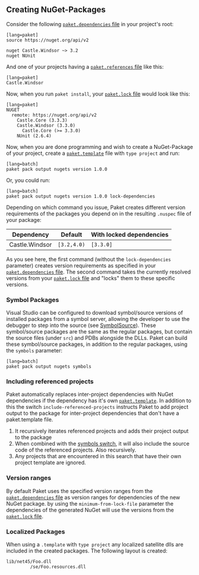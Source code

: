 ## Creating NuGet-Packages

Consider the following [`paket.dependencies` file][depfile] in your project's root:

    [lang=paket]
    source https://nuget.org/api/v2

    nuget Castle.Windsor ~> 3.2
    nuget NUnit

And one of your projects having a [`paket.references` file][reffile] like this:

    [lang=paket]
    Castle.Windsor

Now, when you run `paket install`, your [`paket.lock` file][lockfile] would look like this:

    [lang=paket]
    NUGET
      remote: https://nuget.org/api/v2
        Castle.Core (3.3.3)
        Castle.Windsor (3.3.0)
          Castle.Core (>= 3.3.0)
        NUnit (2.6.4)

Now, when you are done programming and wish to create a NuGet-Package of your project, create a [`paket.template`][templatefile] file with `type project` and run:

    [lang=batch]
    paket pack output nugets version 1.0.0

Or, you could run:

    [lang=batch]
    paket pack output nugets version 1.0.0 lock-dependencies

Depending on which command you issue, Paket creates different version requirements of the packages you depend on in the resulting `.nuspec` file of your package:

<table>
  <thead>
    <th>Dependency</th>
    <th>Default</th>
    <th>With locked dependencies</th>
  </thead>
  <tbody>
    <tr>
      <td>Castle.Windsor</td>
      <td><code>[3.2,4.0)</code></td>
      <td><code>[3.3.0]</code></td>
    </tr>
  </tbody>
</table>

As you see here, the first command (without the `lock-dependencies` parameter) creates version requirements as specified in your [`paket.dependencies` file][depfile]. The second command takes the currently resolved versions from your [`paket.lock` file][lockfile] and "locks" them to these specific versions.

### Symbol Packages

Visual Studio can be configured to download symbol/source versions of installed packages from a symbol server, allowing the developer to use the debugger to step into the source (see [SymbolSource](http://www.symbolsource.org/Public/Home/VisualStudio)).
These symbol/source packages are the same as the regular packages, but contain the source files (under `src`) and PDBs alongside the DLLs.
Paket can build these symbol/source packages, in addition to the regular packages, using the `symbols` parameter:

    [lang=batch]
    paket pack output nugets symbols

### Including referenced projects

Paket automatically replaces inter-project dependencies with NuGet dependencies if the dependency has it's own [`paket.template`][templatefile].
In addition to this the switch `include-referenced-projects` instructs Paket to add project output to the package for inter-project dependencies that don't have a paket.template file.

1. It recursively iterates referenced projects and adds their project output to the package 
2. When combined with the [symbols switch](paket-pack.html#Symbol-Packages), it will also include the source code of the referenced projects.  Also recursively.
3. Any projects that are encountered in this search that have their own project template are ignored.

### Version ranges

By default Paket uses the specified version ranges from the [`paket.dependencies` file][depfile] as version ranges for dependencies of the new NuGet package.
by using the `minimum-from-lock-file` parameter the dependencies of the generated NuGet will use the versions from the [`paket.lock` file][lockfile].

  [lockfile]: lock-file.html
  [depfile]: dependencies-file.html
  [reffile]: references-files.html
  [templatefile]: template-files.html

### Localized Packages

When using a `.template` with `type project` any localized satellite dlls are included in the created packages.
The following layout is created:
```
lib/net45/Foo.dll
         /se/Foo.resources.dll
```
